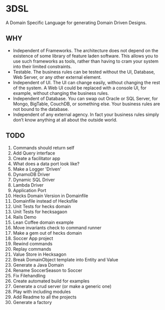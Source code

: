 # 3DSL
A Domain Specific Language for generating Domain Driven Designs.

## WHY
* Independent of Frameworks. The architecture does not depend on the existence of some library of feature laden software. This allows you to use such frameworks as tools, rather than having to cram your system into their limited constraints.
* Testable. The business rules can be tested without the UI, Database, Web Server, or any other external element.
* Independent of UI. The UI can change easily, without changing the rest of the system. A Web UI could be replaced with a console UI, for example, without changing the business rules.
* Independent of Database. You can swap out Oracle or SQL Server, for Mongo, BigTable, CouchDB, or something else. Your business rules are not bound to the database.
* Independent of any external agency. In fact your business rules simply don’t know anything at all about the outside world.

## TODO
1. Commands should return self
1. Add Query interface
1. Create a facilitator app
1. What does a data port look like?
1. Make a Logger 'Driven'
1. DynamoDB Driver
1. Dynamic SQL Driver
1. Lambda Driver
1. Application Port
1. Hecks Domain Version in Domainfile
1. Domainfile instead of Hecksfile
1. Unit Tests for hecks domain
1. Unit Tests for hecksagaon
1. Rails Demo
1. Lean Coffee domain example
1. Move invariants check to command runner
1. Make a gem out of hecks domain
1. Soccer App project
1. Rewind commands
1. Replay commands
1. Value Store in Hecksagon
1. Break DomainObject template into Entity and Value
1. Generate a Java Domain
1. Rename SoccerSeason to Soccer
1. Fix Filehandling
1. Create automated build for examples
1. Generate a crud server (or make a generic one)
1. Play with including modules
1. Add Readme to all the projects
1. Generate a factory
